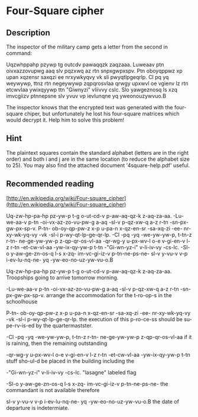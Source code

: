 Four-Square cipher
==================

## Description

The inspector of the military camp gets a letter from the second in command:

Uqzwhppahp pzywp tg outcdv pawaqqzk zaqzaaa. Luweaav ptn oivxazzovupwg aaq slv pqzxwq az rtn snpxgwpxspv. Ptn oboyqppwz xp upan xqzensr saxqzi ee nrxywkyqvy vk sli pwyqtlpgeqrlp. Cl pq yq weywywp, ttnz rtn negeywywp zqpqrosvlaa qrwgy upxwvl oe vgienv lz rtn etcwvlaa ywixqyywp ttn "Giwnyzi" vliivvy cslc. Slo yawgeznosq ls xzq imvcgiizv ptnnepsne slv yvuv vp ievlunqne yq yweonouzywvuo.B

The inspector knows that the encrypted text was generated with the four-square chiper, but unfortunately he lost his four-square matrices which would decrypt it. Help him to solve this problem!

## Hint

The plaintext squares contain the standard alphabet (letters are in the right order) and both i and j are in the same location (to reduce the alphabet size to 25). You may also find the attached document '4square-help.pdf' useful.

## Recommended reading

[http://en.wikipedia.org/wiki/Four-square_cipher](http://en.wikipedia.org/wiki/Four-square_cipher)



Uq-zw-hp-pa-hp pz-yw-p t-g o-ut-cd-v p-aw-aq-qz-k z-aq-za-aa. -Lu-we-aa-v p-tn -oi-vx-az-zo-vu-pw-g a-aq -sl-v p-qz-xw-q a-z r-tn -sn-px-gw-px-sp-v. P-tn- ob-oy-qp-pw-z x-p u-pa-n x-qz-en-sr -sa-xq-zi -ee- nr-xy-wk-yq-vy -vk -sl-i p-wy-qt-lp-ge-qr-lp. -Cl -pq -yq -we-yw-yw-p, t-tn-z r-tn- ne-ge-yw-yw-p z-qp-qr-os-vl-aa -qr-wg-y u-px-wv-l o-e v-gi-en-v l-z r-tn -et-cw-vl-aa -yw-ix-qy-yw-p t-tn -"Gi-wn-yz-i" v-li-iv-vy -cs-lc. -Sl-o y-aw-ge-zn-os-q l-s x-zq- im-vc-gi-iz-v p-tn-ne-ps-ne- sl-v y-vu-v v-p i-ev-lu-nq-ne- yq -yw-eo-no-uz-yw-vu-o.B


Uq-zw-hp-pa-hp pz-yw-p t-g o-ut-cd-v p-aw-aq-qz-k z-aq-za-aa.
Troopships     going   to  arrive    tomorrow     morning.

-Lu-we-aa-v p-tn -oi-vx-az-zo-vu-pw-g a-aq -sl-v p-qz-xw-q a-z r-tn -sn-px-gw-px-sp-v.
arrange     the  accommodation        for  the   t-ro-op-s in  the  schoolhouse
 
P-tn- ob-oy-qp-pw-z x-p u-pa-n x-qz-en-sr -sa-xq-zi -ee- nr-xy-wk-yq-vy -vk -sl-i p-wy-qt-lp-ge-qr-lp.
the   execution     of  this   p-ro-ce-ss should    be   su-pe-rv-is-ed by  the   quartermastster.
 
-Cl -pq -yq -we-yw-yw-p, t-tn-z r-tn- ne-ge-yw-yw-p z-qp-qr-os-vl-aa
if  it   is  raining,    then   the   remaining     outstanding

-qr-wg-y u-px-wv-l o-e v-gi-en-v l-z r-tn -et-cw-vl-aa -yw-ix-qy-yw-p t-tn 
stuff    sho-ul-d  be  placed    in the   building     including      the
  
-"Gi-wn-yz-i" v-li-iv-vy -cs-lc.
"lasagne"     labeled    flag 

-Sl-o y-aw-ge-zn-os-q l-s x-zq- im-vc-gi-iz-v p-tn-ne-ps-ne- 
the   commandant      is  not   available     therefore

sl-v y-vu-v v-p i-ev-lu-nq-ne- yq -yw-eo-no-uz-yw-vu-o.B
the  date   of  departure      is indetermiate. 

